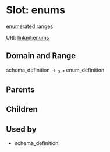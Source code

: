 
# Slot: enums


enumerated ranges

URI: [linkml:enums](https://w3id.org/linkml/enums)


## Domain and Range

schema_definition ->  <sub>0..*</sub>
 enum_definition

## Parents


## Children


## Used by

 * schema_definition
